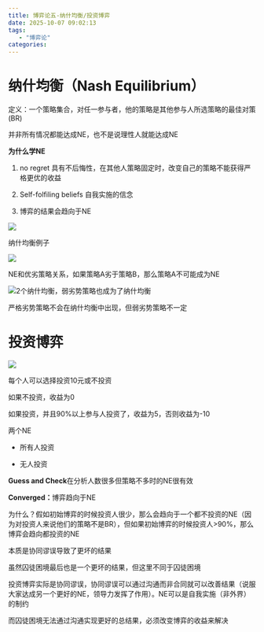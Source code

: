```yaml
---
title: 博弈论五-纳什均衡/投资博弈
date: 2025-10-07 09:02:13
tags: 
   - "博弈论"
categories:
---
```


# 纳什均衡（Nash Equilibrium）

定义：一个策略集合，对任一参与者，他的策略是其他参与人所选策略的最佳对策(BR)

并非所有情况都能达成NE，也不是说理性人就能达成NE

**为什么学NE**

1. no regret 具有不后悔性，在其他人策略固定时，改变自己的策略不能获得严格更优的收益

2. Self-folfiling beliefs 自我实施的信念

3. 博弈的结果会趋向于NE

![](images/image-3.png)

纳什均衡例子



![](images/image-2.png)

NE和优劣策略关系，如果策略A劣于策略B，那么策略A不可能成为NE



![2个纳什均衡，弱劣势策略也成为了纳什均衡](images/image.png)

严格劣势策略不会在纳什均衡中出现，但弱劣势策略不一定



# 投资博弈

![](images/image-1.png)

每个人可以选择投资10元或不投资

如果不投资，收益为0

如果投资，并且90%以上参与人投资了，收益为5，否则收益为-10

两个NE

* 所有人投资

* 无人投资

**Guess and Check**在分析人数很多但策略不多时的NE很有效

**Converged：**&#x535A;弈趋向于NE

为什么？假如初始博弈的时候投资人很少，那么会趋向于一个都不投资的NE（因为对投资人来说他们的策略不是BR），但如果初始博弈的时候投资人>90%，那么博弈会趋向都投资的NE

本质是协同谬误导致了更坏的结果

虽然囚徒困境最后也是一个更坏的结果，但这里不同于囚徒困境

投资博弈实际是协同谬误，协同谬误可以通过沟通而非合同就可以改善结果（说服大家达成另一个更好的NE，领导力发挥了作用）。NE可以是自我实施（非外界）的制约

而囚徒困境无法通过沟通实现更好的总结果，必须改变博弈的收益来解决

